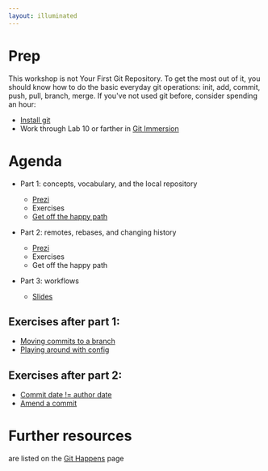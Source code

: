 ```yaml
---
layout: illuminated
---
```


# Prep
This workshop is not Your First Git Repository.
To get the most out of it, you should know how to do the basic everyday
git operations: init, add, commit, push, pull, branch, merge.
If you've not used git before, consider spending an hour:
* [Install git](http://git-scm.com/downloads)
* Work through Lab 10 or farther in [Git Immersion](http://gitimmersion.com)

# Agenda

* Part 1: concepts, vocabulary, and the local repository
  * [Prezi](http://prezi.com/m_s_g83sgja4/git-illuminated-part-1/)
  * Exercises
  * [Get off the happy path](exercises/untrackedFiles.html)
* Part 2: remotes, rebases, and changing history
  * [Prezi](http://prezi.com/ohbicklatr7y/git-illuminated-part-2/)
  * Exercises
  * Get off the happy path
* Part 3: workflows

  * [Slides](http://www.slideshare.net/jessitron/3-workflow)


## Exercises after part 1:

* [Moving commits to a branch](exercises/moveToBranch.html)
* [Playing around with config](exercises/playWithConfig.html)

## Exercises after part 2:

* [Commit date != author date](exercises/commitDate.html)
* [Amend a commit](exercises/amend.html)

# Further resources
are listed on the [Git Happens](index.html) page
